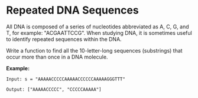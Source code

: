 # Repeated DNA Sequences

All DNA is composed of a series of nucleotides abbreviated as A, C, G, and T, for example: "ACGAATTCCG". When studying DNA, it is sometimes useful to identify repeated sequences within the DNA.

Write a function to find all the 10-letter-long sequences (substrings) that occur more than once in a DNA molecule.

__Example:__

```
Input: s = "AAAAACCCCCAAAAACCCCCCAAAAAGGGTTT"

Output: ["AAAAACCCCC", "CCCCCAAAAA"]
```
